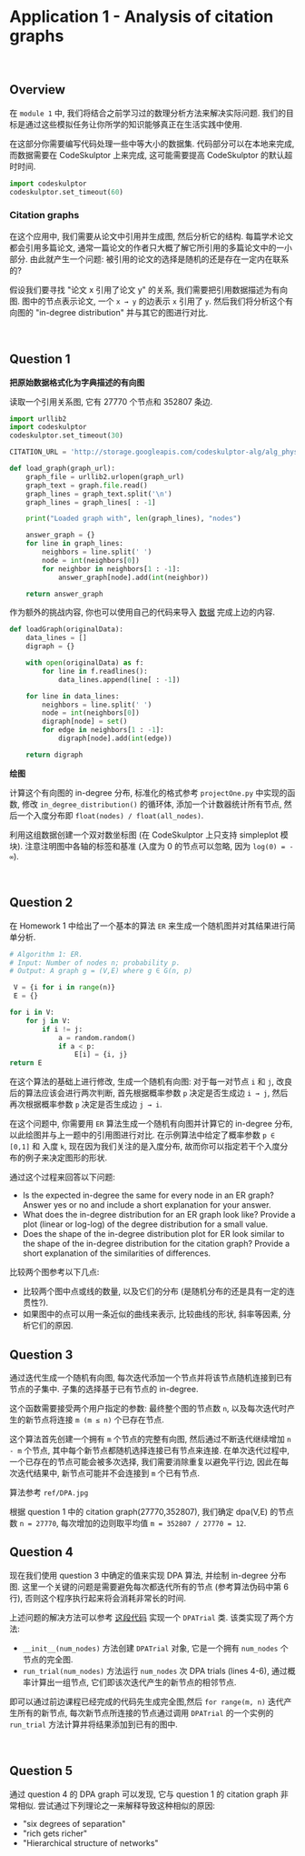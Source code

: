 # Application 1 - Analysis of citation graphs

<br>

## Overview

在 `module 1` 中, 我们将结合之前学习过的数理分析方法来解决实际问题.
我们的目标是通过这些模拟任务让你所学的知识能够真正在生活实践中使用.

在这部分你需要编写代码处理一些中等大小的数据集.
代码部分可以在本地来完成, 而数据需要在 CodeSkulptor 上来完成,
这可能需要提高 CodeSkulptor 的默认超时时间.

```python
import codeskulptor
codeskulptor.set_timeout(60)
```

### Citation graphs

在这个应用中, 我们需要从论文中引用并生成图, 然后分析它的结构.
每篇学术论文都会引用多篇论文, 通常一篇论文的作者只大概了解它所引用的多篇论文中的一小部分.
由此就产生一个问题: 被引用的论文的选择是随机的还是存在一定内在联系的?

假设我们要寻找 "论文 x 引用了论文 y" 的关系, 我们需要把引用数据描述为有向图.
图中的节点表示论文, 一个 `x → y` 的边表示 `x` 引用了 `y`.
然后我们将分析这个有向图的 "in-degree distribution" 并与其它的图进行对比.

<br>

## Question 1

__把原始数据格式化为字典描述的有向图__

读取一个引用关系图, 它有 27770 个节点和 352807 条边.

```python
import urllib2
import codeskulptor
codeskulptor.set_timeout(30)

CITATION_URL = 'http://storage.googleapis.com/codeskulptor-alg/alg_phys-cite.txt'

def load_graph(graph_url):
    graph_file = urllib2.urlopen(graph_url)
    graph_text = graph.file.read()
    graph_lines = graph_text.split('\n')
    graph_lines = graph_lines[ : -1]

    print("Loaded graph with", len(graph_lines), "nodes")

    answer_graph = {}
    for line in graph_lines:
        neighbors = line.split(' ')
        node = int(neighbors[0])
        for neighbor in neighbors[1 : -1]:
            answer_graph[node].add(int(neighbor))

    return answer_graph
```

作为额外的挑战内容, 你也可以使用自己的代码来导入
[数据](http://storage.googleapis.com/codeskulptor-alg/alg_phys-cite.txt)
完成上边的内容.

```python
def loadGraph(originalData):
    data_lines = []
    digraph = {}

    with open(originalData) as f:
        for line in f.readlines():
            data_lines.append(line[ : -1])

    for line in data_lines:
        neighbors = line.split(' ')
        node = int(neighbors[0])
        digraph[node] = set()
        for edge in neighbors[1 : -1]:
            digraph[node].add(int(edge))

    return digraph
```

__绘图__

计算这个有向图的 in-degree 分布,
标准化的格式参考 `projectOne.py` 中实现的函数,
修改 `in_degree_distribution()` 的循环体, 添加一个计数器统计所有节点,
然后一个入度分布即 `float(nodes) / float(all_nodes)`.

利用这组数据创建一个双对数坐标图 (在 CodeSkulptor 上只支持 simpleplot 模块).
注意注明图中各轴的标签和基准 (入度为 0 的节点可以忽略, 因为 `log(0) = - ∞`).

<br>

## Question 2

在 Homework 1 中给出了一个基本的算法 `ER` 来生成一个随机图并对其结果进行简单分析.

```python
# Algorithm 1: ER.
# Input: Number of nodes n; probability p.
# Output: A graph g = (V,E) where g ∈ G(n, p)

 V = {i for i in range(n)}
 E = {}

for i in V:
    for j in V:
        if i != j:
            a = random.random()
            if a < p:
                E[i] = {i, j}
return E
```

在这个算法的基础上进行修改, 生成一个随机有向图:
对于每一对节点 `i` 和 `j`, 改良后的算法应该会进行两次判断,
首先根据概率参数 `p` 决定是否生成边 `i → j`,
然后再次根据概率参数 `p` 决定是否生成边 `j → i`.

在这个问题中, 你需要用 `ER` 算法生成一个随机有向图并计算它的 in-degree 分布,
以此绘图并与上一题中的引用图进行对比. 在示例算法中给定了概率参数 `p ∈ [0,1]` 和 入度 `k`,
现在因为我们关注的是入度分布, 故而你可以指定若干个入度分布的例子来决定图形的形状.

通过这个过程来回答以下问题:

- Is the expected in-degree the same for every node in an ER graph?
Answer yes or no and include a short explanation for your answer.
- What does the in-degree distribution for an ER graph look like?
Provide a plot (linear or log-log) of the degree distribution for a small value.
- Does the shape of the in-degree distribution plot for ER look similar to the
shape of the in-degree distribution for the citation graph?
Provide a short explanation of the similarities of differences.

比较两个图参考以下几点:

- 比较两个图中点或线的数量, 以及它们的分布 (是随机分布的还是具有一定的连贯性?).
- 如果图中的点可以用一条近似的曲线来表示, 比较曲线的形状, 斜率等因素, 分析它们的原因.

## Question 3

通过迭代生成一个随机有向图, 每次迭代添加一个节点并将该节点随机连接到已有节点的子集中.
子集的选择基于已有节点的 in-degree.

这个函数需要接受两个用户指定的参数: 最终整个图的节点数 `n`,
以及每次迭代时产生的新节点将连接 `m (m ≤ n)` 个已存在节点.

这个算法首先创建一个拥有 `m` 个节点的完整有向图,
然后通过不断迭代继续增加 `n - m` 个节点, 其中每个新节点都随机选择连接已有节点来连接.
在单次迭代过程中, 一个已存在的节点可能会被多次选择, 我们需要消除重复以避免平行边,
因此在每次迭代结果中, 新节点可能并不会连接到 `m` 个已有节点.

算法参考 `ref/DPA.jpg`

根据 question 1 中的 citation graph(27770,352807), 我们确定 dpa(V,E) 的节点数
`n = 27770`, 每次增加的边则取平均值 `m = 352807 / 27770 = 12`.

## Question 4

现在我们使用 question 3 中确定的值来实现 DPA 算法, 并绘制 in-degree 分布图.
这里一个关键的问题是需要避免每次都迭代所有的节点 (参考算法伪码中第 6 行),
否则这个程序执行起来将会消耗非常长的时间.

上述问题的解决方法可以参考 [这段代码](http://www.codeskulptor.org/#alg_dpa_trial.py)
实现一个 `DPATrial` 类.
该类实现了两个方法:

- `__init__(num_nodes)` 方法创建 `DPATrial` 对象, 它是一个拥有 `num_nodes` 个节点的完全图.
- `run_trial(num_nodes)` 方法运行 `num_nodes` 次 DPA trials (lines 4-6),
通过概率计算出一组节点, 它们即该次迭代产生的新节点的相邻节点.

即可以通过前边课程已经完成的代码先生成完全图,然后 `for range(m, n)` 迭代产生所有的新节点,
每次新节点所连接的节点通过调用 `DPATrial` 的一个实例的 `run_trial` 方法计算并将结果添加到已有的图中.

<br>

## Question 5

通过 question 4 的 DPA graph 可以发现, 它与 question 1 的 citation graph 非常相似.
尝试通过下列理论之一来解释导致这种相似的原因:

- "six degrees of separation"
- "rich gets richer"
- "Hierarchical structure of networks"
